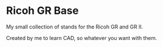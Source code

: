 # Ricoh GR Base

My small collection of stands for the Ricoh GR and GR II. 

Created by me to learn CAD, so whatever you want with them.
